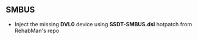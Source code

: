 ## SMBUS


* Inject the missing **DVL0** device using **SSDT-SMBUS.dsl** hotpatch from RehabMan's repo